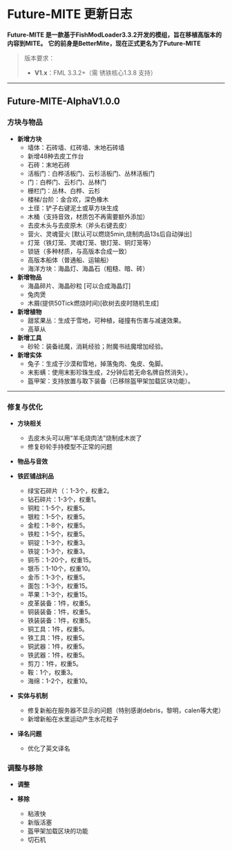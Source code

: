 # Future-MITE 更新日志
**Future-MITE 是一款基于FishModLoader3.3.2开发的模组，旨在移植高版本的内容到MITE。**
**它的前身是BetterMite，现在正式更名为了Future-MITE**
> 版本要求：
> - **V1.x**：FML 3.3.2+（需 锈铁核心1.3.8 支持）

---

## Future-MITE-AlphaV1.0.0
### 方块与物品
- **新增方块**
  - 墙体：石砖墙、红砖墙、末地石砖墙
  - 新增48种去皮工作台
  - 石砖：末地石砖
  - 活板门：白桦活板门、云杉活板门、丛林活板门
  - 门：白桦门、云杉门、丛林门
  - 栅栏门：丛林、白桦、云杉
  - 楼梯/台阶：金合欢，深色橡木
  - 土径：铲子右键泥土或草方块生成
  - 木桶（支持音效，材质包不再需要额外添加）
  - 去皮木头与去皮原木（斧头右键去皮）
  - 营火、灵魂营火 [默认可以燃烧5min,烧制肉品13s后自动弹出]
  - 灯笼（铁灯笼、灵魂灯笼、银灯笼、铜灯笼等）
  - 锁链（多种材质，与高版本合成一致）
  - 高版本船体（普通船、运输船）
  - 海洋方块：海晶灯、海晶石（粗糙、暗、砖）
- **新增物品**
  - 海晶碎片、海晶砂粒 [可以合成海晶灯]
  - 兔肉煲
  - 木屑(提供50Tick燃烧时间)[砍树去皮时随机生成]
- **新增植物**
  - 甜浆果丛：生成于雪地，可种植，碰撞有伤害与减速效果。
  - 高草从
- **新增工具**
  - 砂轮：装备祛魔，消耗经验；附魔书祛魔增加经验。
- **新增实体**
  - 兔子：生成于沙漠和雪地，掉落兔肉、兔皮、兔脚。
  - 末影螨：使用末影珍珠生成，2分钟后若无命名牌自然消失）。
  - 盔甲架：支持放置与取下装备（已移除盔甲架加载区块功能）。
---

### 修复与优化
- **方块相关**
  - 去皮木头可以用“羊毛烧肉法”烧制成木炭了
  - 修复砂轮手持模型不正常的问题

- **物品与音效**

- **铁匠铺战利品**
  - 绿宝石碎片（：1-3个，权重2。
  - 钻石碎片：1-3个，权重1。
  - 铜粒：1-5个，权重5。
  - 银粒：1-5个，权重5。
  - 金粒：1-8个，权重5。
  - 铁粒：1-5个，权重5。
  - 铜锭：1-3个，权重3。
  - 铁锭：1-3个，权重3。
  - 铜币：1-20个，权重15。
  - 银币：1-10个，权重10。
  - 金币：1-3个，权重5。
  - 面包：1-3个，权重15。
  - 苹果：1-3个，权重15。
  - 皮革装备：1件，权重5。
  - 铜装装备：1件，权重5。
  - 铁装装备：1件，权重5。
  - 铜工具：1件，权重5。
  - 铁工具：1件，权重5。
  - 铜武器：1件，权重5。
  - 铁武器：1件，权重5。
  - 剪刀：1件，权重5。
  - 鞍：1个，权重3。
  - 海绵：1-2个，权重10。


- **实体与机制**
  - 修复新船在服务器不显示的问题（特别感谢debris，黎明，calen等大佬）
  - 新增新船在水里运动产生水花粒子

- **译名问题**
  - 优化了英文译名

### 调整与移除
- **调整**

- **移除**
  - 粘液快
  - 新版活塞
  - 盔甲架加载区块的功能
  - 切石机
